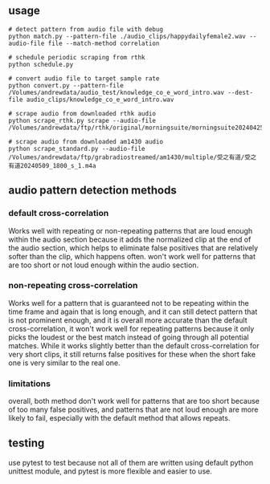 ## usage
```shell
# detect pattern from audio file with debug
python match.py --pattern-file ./audio_clips/happydailyfemale2.wav --audio-file file --match-method correlation

# schedule periodic scraping from rthk
python schedule.py

# convert audio file to target sample rate
python convert.py --pattern-file  /Volumes/andrewdata/audio_test/knowledge_co_e_word_intro.wav --dest-file audio_clips/knowledge_co_e_word_intro.wav

# scrape audio from downloaded rthk audio
python scrape_rthk.py scrape --audio-file /Volumes/andrewdata/ftp/rthk/original/morningsuite/morningsuite20240425.m4a

# scrape audio from downloaded am1430 audio
python scrape_standard.py --audio-file /Volumes/andrewdata/ftp/grabradiostreamed/am1430/multiple/受之有道/受之有道20240509_1800_s_1.m4a

```

## audio pattern detection methods

### default cross-correlation
Works well with repeating or non-repeating patterns that are loud enough within the audio section because it adds the normalized clip
at the end of the audio section, which helps to eliminate false positives that are relatively softer than the clip,
which happens often.
won't work well for patterns that are too short or not loud enough within the audio section. 

### non-repeating cross-correlation
Works well for a pattern that is guaranteed not to be repeating within the time frame and again that is long enough,
and it can still detect pattern that is not prominent enough, and it is overall more accurate than the default cross-correlation,
it won't work well for repeating patterns because it only picks the loudest or the best match instead of going through all potential matches.
While it works slightly better than the default cross-correlation for very short clips, it still returns false positives for these when the short fake one is very similar to the real one.

### limitations
overall, both method don't work well for patterns that are too short because of too many false positives, and patterns that are not loud enough are more likely to fail,
especially with the default method that allows repeats.

## testing
use pytest to test because not all of them are written using default python unittest module, and pytest is more flexible and easier to use.